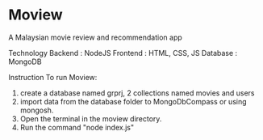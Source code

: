 # Moview
A Malaysian movie review and recommendation app

Technology
Backend : NodeJS
Frontend : HTML, CSS, JS
Database : MongoDB

Instruction
To run Moview:
1. create a database named grprj, 2 collections named movies and users
2. import data from the database folder to MongoDbCompass or using mongosh.
3. Open the terminal in the moview directory.
4. Run the command "node index.js"



